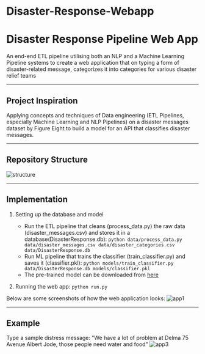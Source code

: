 # Disaster-Response-Webapp

# Disaster Response Pipeline Web App
An end-end ETL pipeline utilising both an NLP and a Machine Learning Pipeline systems to create a web application that on typing a form of disaster-related message, categorizes it into categories for various disaster relief teams

-------

## Project Inspiration
Applying concepts and techniques of Data engineering (ETL Pipelines, especially Machine Learning and NLP Pipelines) on a disaster messages dataset by Figure Eight to build a model for an API that classifies disaster messages.

------

## Repository Structure
![structure](https://user-images.githubusercontent.com/34100245/87125302-e4130480-c2a7-11ea-856d-68cd8de12cf0.PNG)

------

## Implementation
1. Setting up the database and model
   - Run the ETL pipeline that cleans (process_data.py) the raw data (disaster_messages.csv) and stores it in a database(DisasterResponse.db): ```python data/process_data.py data/disaster_messages.csv data/disaster_categories.csv data/DisasterResponse.db ```
   - Run ML pipeline that trains the classifier (train_classifier.py) and saves it (classifier.pkl): ```python models/train_classifier.py data/DisasterResponse.db models/classifier.pkl ```
   - The pre-trained model can be downloaded from [here](https://drive.google.com/file/d/1EbkXfpzmQSO7tkAK8N164c-Fo2-bHoWK/view?usp=sharing)
   
2. Running the web app: ```python run.py```


Below are some screenshots of how the web application looks:
![app1](https://user-images.githubusercontent.com/34100245/87163183-94066300-c2e4-11ea-8eca-954161b70370.PNG)

--------

## Example
Type a sample distress message: "We have a lot of problem at Delma 75 Avenue Albert Jode, those people need water and food"
![app3](https://user-images.githubusercontent.com/34100245/87163040-628d9780-c2e4-11ea-8aec-a1dee933cce6.png)


